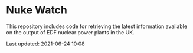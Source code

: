 # Nuke Watch

This repository includes code for retrieving the latest information available on the output of EDF nuclear power plants in the UK.

Last updated: 2021-06-24 10:08